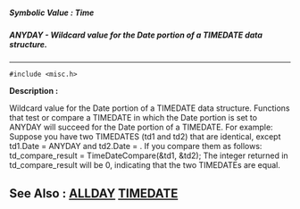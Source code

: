 ##### Symbolic Value : Time
##### ANYDAY - Wildcard value for the Date portion of a TIMEDATE data structure.
---
```
#include <misc.h>
```
**Description :**

Wildcard value for the Date portion of a TIMEDATE data structure. Functions 
that test or compare a TIMEDATE in which the Date portion is set to ANYDAY will 
succeed for the Date portion of a TIMEDATE. For example: 
Suppose you have two TIMEDATES (td1 and td2) that are identical, except 
td1.Date = ANYDAY and td2.Date = <some valid date>.  If you compare them as 
follows:
  td_compare_result = TimeDateCompare(&td1, &td2);
 The integer returned in td_compare_result will be 0, indicating that the two 
TIMEDATEs are equal.

**See Also :**
[ALLDAY](/reference/Symb/ALLDAY)
[TIMEDATE](/reference/Data/TIMEDATE)
---
